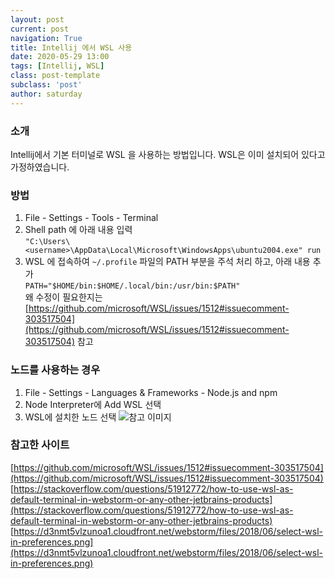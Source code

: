 ```yaml
---
layout: post
current: post
navigation: True
title: Intellij 에서 WSL 사용
date: 2020-05-29 13:00
tags: [Intellij, WSL]
class: post-template
subclass: 'post'
author: saturday
---
```


### 소개
Intellij에서 기본 터미널로 WSL 을 사용하는 방법입니다.
WSL은 이미 설치되어 있다고 가정하였습니다.

### 방법
1. File - Settings - Tools - Terminal
2. Shell path 에 아래 내용 입력  
`"C:\Users\<username>\AppData\Local\Microsoft\WindowsApps\ubuntu2004.exe" run`
3. WSL 에 접속하여 `~/.profile` 파일의 PATH 부분을 주석 처리 하고, 아래 내용 추가  
`PATH="$HOME/bin:$HOME/.local/bin:/usr/bin:$PATH"`  
왜 수정이 필요한지는 [https://github.com/microsoft/WSL/issues/1512#issuecomment-303517504](https://github.com/microsoft/WSL/issues/1512#issuecomment-303517504) 참고

### 노드를 사용하는 경우
1. File - Settings - Languages & Frameworks - Node.js and npm
2. Node Interpreter에 Add WSL 선택
3. WSL에 설치한 노드 선택
![참고 이미지](https://d3nmt5vlzunoa1.cloudfront.net/webstorm/files/2018/06/select-wsl-in-preferences.png)


### 참고한 사이트
[https://github.com/microsoft/WSL/issues/1512#issuecomment-303517504](https://github.com/microsoft/WSL/issues/1512#issuecomment-303517504)
[https://stackoverflow.com/questions/51912772/how-to-use-wsl-as-default-terminal-in-webstorm-or-any-other-jetbrains-products](https://stackoverflow.com/questions/51912772/how-to-use-wsl-as-default-terminal-in-webstorm-or-any-other-jetbrains-products)
[https://d3nmt5vlzunoa1.cloudfront.net/webstorm/files/2018/06/select-wsl-in-preferences.png](https://d3nmt5vlzunoa1.cloudfront.net/webstorm/files/2018/06/select-wsl-in-preferences.png)
